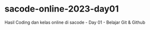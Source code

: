 # sacode-online-2023-day01
Hasil Coding dan kelas online di sacode - Day 01 - Belajar Git &amp; Github

